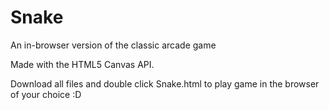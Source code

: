 # Snake
An in-browser version of the classic arcade game

Made with the HTML5 Canvas API.

Download all files and double click Snake.html to play game in the browser of your choice :D
